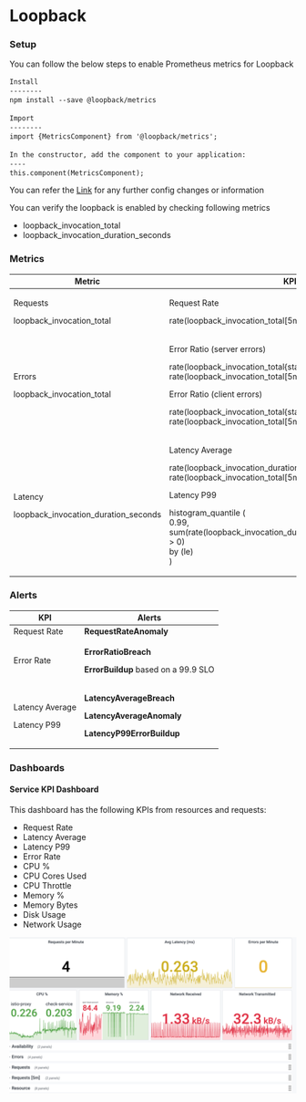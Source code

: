 # Loopback

### Setup

You can follow the below steps to enable Prometheus metrics for Loopback

```
Install
--------
npm install --save @loopback/metrics

Import
--------
import {MetricsComponent} from '@loopback/metrics';

In the constructor, add the component to your application:
----
this.component(MetricsComponent);
```

You can refer the [Link](https://github.com/loopbackio/loopback-next/tree/master/extensions/metrics) for any further config changes or information

You can verify the loopback is enabled by checking following metrics

* loopback\_invocation\_total
* loopback\_invocation\_duration\_seconds

### Metrics

| **Metric**                                                | **KPI**                                                                                                                                                                                                                                                              |
| --------------------------------------------------------- | -------------------------------------------------------------------------------------------------------------------------------------------------------------------------------------------------------------------------------------------------------------------- |
| <p>Requests</p><p>loopback_invocation_total</p>           | <p>Request Rate</p><p>rate(loopback_invocation_total[5m])</p>                                                                                                                                                                                                        |
| <p>Errors</p><p>loopback_invocation_total</p>             | <p>Error Ratio (server errors)</p><p>rate(loopback_invocation_total{status=~"5.."}[5m])/ rate(loopback_invocation_total[5m])</p><p>Error Ratio (client errors)</p><p>rate(loopback_invocation_total{statusCode=~"4.."}[5m])/ rate(loopback_invocation_total[5m])</p> |
| <p>Latency</p><p>loopback_invocation_duration_seconds</p> | <p>Latency Average</p><p>rate(loopback_invocation_duration_seconds[5m])/ rate(loopback_invocation_total[5m])</p><p>Latency P99</p><p>histogram_quantile (<br>0.99,<br>sum(rate(loopback_invocation_duration_histogram_bucket[1m]) > 0)<br>by (le)<br>)</p>           |

### Alerts

| **KPI**                                  | **Alerts**                                                                                                                              |
| ---------------------------------------- | --------------------------------------------------------------------------------------------------------------------------------------- |
| Request Rate                             | **RequestRateAnomaly**                                                                                                                  |
| Error Rate                               | <p><strong>ErrorRatioBreach</strong></p><p><strong>ErrorBuildup</strong> based on a 99.9 SLO</p>                                        |
| <p>Latency Average</p><p>Latency P99</p> | <p><strong>LatencyAverageBreach</strong></p><p><strong>LatencyAverageAnomaly</strong></p><p><strong>LatencyP99ErrorBuildup</strong></p> |

### Dashboards

#### Service KPI Dashboard

This dashboard has the following KPIs from resources and requests:

* Request Rate
* Latency Average
* Latency P99
* Error Rate
* CPU %
* CPU Cores Used
* CPU Throttle
* Memory %
* Memory Bytes
* Disk Usage
* Network Usage

![](<../../.gitbook/assets/dashboard-kpi.png>)
